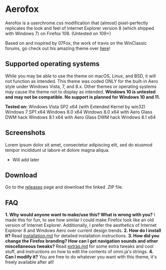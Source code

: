 # Aerofox
Aerofox is a userchrome.css modification that (almost) pixel-perfectly replicates the look and feel of Internet Explorer version 8 (which shipped with Windows 7) on Firefox 108. (Untested on 109+)

Based on and inspired by 07Fox, the work of travis on the WinClassic forums, go check out his amazing theme over [here](https://winclassic.boards.net/thread/1524/07fox-internet-explorer-mozilla-firefox "here")!

## Supported operating systems
While you may be able to use the theme on macOS, Linux, and BSD, it will not function as intended. This theme was coded ONLY for the built-in Aero style under Windows Vista, 7, and 8.x. Other themes or operating systems may cause the theme not to display as intended.
**Windows 10 is untested and may not be compatible.
No support is planned for Windows 10 and 11.**

**Tested on:**
Windows Vista SP2 x64 (with Extended Kernel by win32)
Windows 7 SP1 x64
Windows 8.0 x64
Windows 8.0 x64 with Aero Glass DWM hack
Windows 8.1 x64 with Aero Glass DWM hack
Windows 8.1 x64

## Screenshots
Lorem ipsum dolor sit amet, consectetur adipiscing elit, sed do eiusmod tempor incididunt ut labore et dolore magna aliqua.
- Will add later

## Download
Go to the [releases](https://github.com/NWinXP/Aerofox/releases "releases") page and download the linked .ZIP file.

## FAQ
**1. Why would anyone want to make/use this? What is wrong with you?**
I made this for fun, to see how similar I could make Firefox look like an old version of Internet Explorer. 
Additionally, I prefer the aesthetics of Internet Explorer 8 and Windows Aero over current design trends.
**2. How do I install it?**
Read [installation.md](https://github.com/NWinXP/Aerofox/blob/main/installation.md "installation.md") for detailed installation instructions.
**3. How did you change the Firefox branding? How can I get navigation sounds and other miscellaneous tweaks?**
Read [extras.md](https://github.com/NWinXP/Aerofox/blob/main/extras.md "extras.md") for some extra tweaks and cool stuff, and instructions on how to edit the contents of omni.ja's strings.
**4. Can I modify it?**
You are free to do whatever you want with this theme, it's freely available after all!
